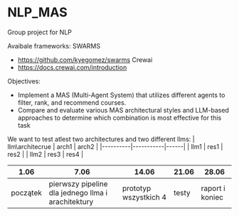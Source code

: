 # NLP_MAS
Group project for NLP

Avaibale frameworks:
SWARMS
- https://github.com/kyegomez/swarms
Crewai
- https://docs.crewai.com/introduction

Objectives:
- Implement a MAS (Multi-Agent System) that utilizes different agents to filter, rank, and recommend courses.
- Compare and evaluate various MAS architectural styles and LLM-based approaches to determine which combination is most effective for this task

We want to test atlest two architectures and two different llms:
| llm\architecrue | arch1  | arch2 |
|----------|-----------|------|
| llm1 |  res1  |  res2  |
| llm2 |  res3  |  res4  |




| 1.06 | 7.06 | 14.06 | 21.06 | 28.06 |
|------|------|-------|-------|-------|
| początek |  pierwszy pipeline dla jednego llma i arachitektury | prototyp wszystkich 4 | testy | raport i koniec | 
